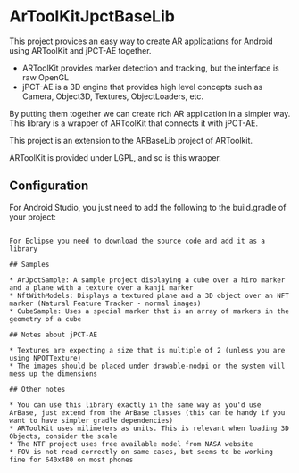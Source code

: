 # ArToolKitJpctBaseLib

This project provices an easy way to create AR applications for Android using ARToolKit and jPCT-AE together.

* ARToolKit provides marker detection and tracking, but the interface is raw OpenGL
* jPCT-AE is a 3D engine that provides high level concepts such as Camera, Object3D, Textures, ObjectLoaders, etc.

By putting them together we can create rich AR application in a simpler way. This library is a wrapper of ARToolKit that connects it with jPCT-AE.

This project is an extension to the ARBaseLib project of ARToolkit.

ARToolKit is provided under LGPL, and so is this wrapper.

## Configuration

For Android Studio, you just need to add the following to the build.gradle of your project:

```compile(group: 'org.artoolkit.ar.jpct', name: 'ArJpctBaseLib', version: '0.9', ext: 'aar')

For Eclipse you need to download the source code and add it as a library

## Samples

* ArJpctSample: A sample project displaying a cube over a hiro marker and a plane with a texture over a kanji marker
* NftWithModels: Displays a textured plane and a 3D object over an NFT marker (Natural Feature Tracker - normal images)
* CubeSample: Uses a special marker that is an array of markers in the geometry of a cube

## Notes about jPCT-AE

* Textures are expecting a size that is multiple of 2 (unless you are using NPOTTexture)
* The images should be placed under drawable-nodpi or the system will mess up the dimensions

## Other notes

* You can use this library exactly in the same way as you'd use ArBase, just extend from the ArBase classes (this can be handy if you want to have simpler gradle dependencies)
* ARToolKit uses milimeters as units. This is relevant when loading 3D Objects, consider the scale
* The NTF project uses free available model from NASA website
* FOV is not read correctly on same cases, but seems to be working fine for 640x480 on most phones
